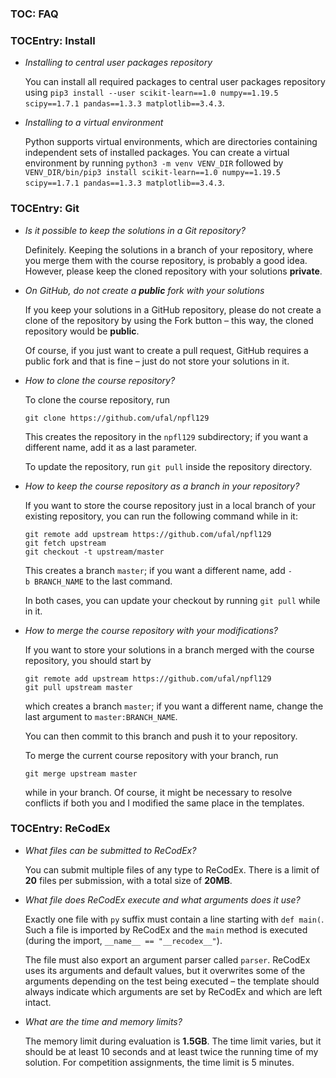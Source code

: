 ### TOC: FAQ

### TOCEntry: Install

- _Installing to central user packages repository_

  You can install all required packages to central user packages repository using
 `pip3 install --user scikit-learn==1.0 numpy==1.19.5 scipy==1.7.1 pandas==1.3.3 matplotlib==3.4.3`.

- _Installing to a virtual environment_

  Python supports virtual environments, which are directories containing
  independent sets of installed packages. You can create a virtual environment
  by running `python3 -m venv VENV_DIR` followed by
  `VENV_DIR/bin/pip3 install scikit-learn==1.0 numpy==1.19.5 scipy==1.7.1 pandas==1.3.3 matplotlib==3.4.3`.

### TOCEntry: Git

- _Is it possible to keep the solutions in a Git repository?_

  Definitely. Keeping the solutions in a branch of your repository,
  where you merge them with the course repository, is probably a good idea.
  However, please keep the cloned repository with your solutions **private**.

- _On GitHub, do not create a **public** fork with your solutions_

  If you keep your solutions in a GitHub repository, please do not create
  a clone of the repository by using the Fork button – this way, the cloned
  repository would be **public**.

  Of course, if you just want to create a pull request, GitHub requires a public
  fork and that is fine – just do not store your solutions in it.

- _How to clone the course repository?_

  To clone the course repository, run
  ```
  git clone https://github.com/ufal/npfl129
  ```
  This creates the repository in the `npfl129` subdirectory; if you want a different
  name, add it as a last parameter.

  To update the repository, run `git pull` inside the repository directory.

- _How to keep the course repository as a branch in your repository?_

  If you want to store the course repository just in a local branch of your
  existing repository, you can run the following command while in it:
  ```
  git remote add upstream https://github.com/ufal/npfl129
  git fetch upstream
  git checkout -t upstream/master
  ```
  This creates a branch `master`; if you want a different name, add
  `-b BRANCH_NAME` to the last command.

  In both cases, you can update your checkout by running `git pull` while in it.

- _How to merge the course repository with your modifications?_

  If you want to store your solutions in a branch merged with the course
  repository, you should start by
  ```
  git remote add upstream https://github.com/ufal/npfl129
  git pull upstream master
  ```
  which creates a branch `master`; if you want a different name,
  change the last argument to `master:BRANCH_NAME`.

  You can then commit to this branch and push it to your repository.

  To merge the current course repository with your branch, run
  ```
  git merge upstream master
  ```
  while in your branch. Of course, it might be necessary to resolve conflicts
  if both you and I modified the same place in the templates.

### TOCEntry: ReCodEx

- _What files can be submitted to ReCodEx?_

  You can submit multiple files of any type to ReCodEx. There is a limit of
  **20** files per submission, with a total size of **20MB**.

- _What file does ReCodEx execute and what arguments does it use?_

  Exactly one file with `py` suffix must contain a line starting with `def main(`.
  Such a file is imported by ReCodEx and the `main` method is executed
  (during the import, `__name__ == "__recodex__"`).

  The file must also export an argument parser called `parser`. ReCodEx uses its
  arguments and default values, but it overwrites some of the arguments
  depending on the test being executed – the template should always indicate which
  arguments are set by ReCodEx and which are left intact.

- _What are the time and memory limits?_

  The memory limit during evaluation is **1.5GB**. The time limit varies, but it should
  be at least 10 seconds and at least twice the running time of my solution. For
  competition assignments, the time limit is 5 minutes.

